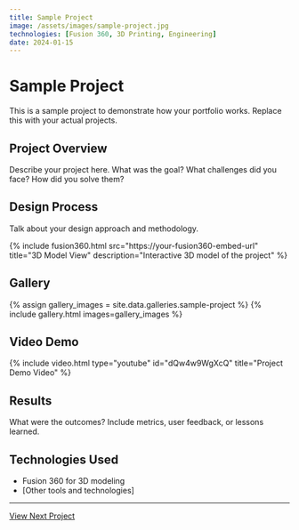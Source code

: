 ```yaml
---
title: Sample Project
image: /assets/images/sample-project.jpg
technologies: [Fusion 360, 3D Printing, Engineering]
date: 2024-01-15
---
```


# Sample Project

This is a sample project to demonstrate how your portfolio works. Replace this with your actual projects.

## Project Overview

Describe your project here. What was the goal? What challenges did you face? How did you solve them?

## Design Process

Talk about your design approach and methodology.

{% include fusion360.html src="https://your-fusion360-embed-url" title="3D Model View" description="Interactive 3D model of the project" %}

## Gallery

{% assign gallery_images = site.data.galleries.sample-project %}
{% include gallery.html images=gallery_images %}

## Video Demo

{% include video.html type="youtube" id="dQw4w9WgXcQ" title="Project Demo Video" %}

## Results

What were the outcomes? Include metrics, user feedback, or lessons learned.

## Technologies Used

- Fusion 360 for 3D modeling
- [Other tools and technologies]

---

[View Next Project](/projects/)